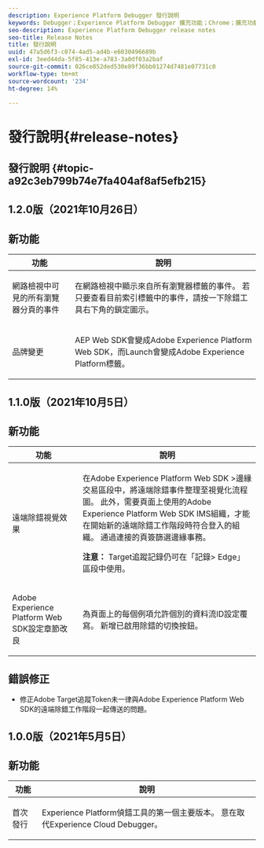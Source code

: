 ```yaml
---
description: Experience Platform Debugger 發行說明
keywords: Debugger；Experience Platform Debugger 擴充功能；Chrome；擴充功能；發行說明
seo-description: Experience Platform Debugger release notes
seo-title: Release Notes
title: 發行說明
uuid: 47a5d6f3-c074-4ad5-ad4b-e6030496689b
exl-id: 3eed44da-5f85-413e-a783-3a0df03a2baf
source-git-commit: 026ce852ded530e89f36bb01274d7481e07731c0
workflow-type: tm+mt
source-wordcount: '234'
ht-degree: 14%

---
```


# 發行說明{#release-notes}

## 發行說明 {#topic-a92c3eb799b74e7fa404af8af5efb215}

## 1.2.0版（2021年10月26日）

## 新功能

<table id="table">
 <thead>
  <tr>
   <th colname="col1" class="entry"> 功能 </th>
   <th colname="col2" class="entry"> 說明 </th>
  </tr>
 </thead>
 <tbody>
  <tr>
   <td colname="col1"> <p> 網路檢視中可見的所有瀏覽器分頁的事件 </p> </td>
   <td colname="col2"> <p> 在網路檢視中顯示來自所有瀏覽器標籤的事件。 若只要查看目前索引標籤中的事件，請按一下除錯工具右下角的鎖定圖示。</p> </td>
  </tr>
  <tr>
   <td colname="col1"> <p> 品牌變更 </p> </td>
   <td colname="col2"> <p> AEP Web SDK會變成Adobe Experience Platform Web SDK，而Launch會變成Adobe Experience Platform標籤。</p> </td>
  </tr>
 </tbody>
</table>

## 1.1.0版（2021年10月5日）

## 新功能

<table id="table">
 <thead>
  <tr>
   <th colname="col1" class="entry"> 功能 </th>
   <th colname="col2" class="entry"> 說明 </th>
  </tr>
 </thead>
 <tbody>
  <tr>
   <td colname="col1"> <p> 遠端除錯視覺效果 </p> </td>
   <td colname="col2"> <p> 在Adobe Experience Platform Web SDK &gt;邊緣交易區段中，將遠端除錯事件整理至視覺化流程圖。 此外，需要頁面上使用的Adobe Experience Platform Web SDK IMS組織，才能在開始新的遠端除錯工作階段時符合登入的組織。 通過連接的頁簽篩選邊緣事務。</p> <p> <b>注意：</b> Target追蹤記錄仍可在「記錄&gt; Edge」區段中使用。</p> </td>
  </tr>
  <tr>
   <td colname="col1"> <p> Adobe Experience Platform Web SDK設定章節改良 </p> </td>
   <td colname="col2"> <p> 為頁面上的每個例項允許個別的資料流ID設定覆寫。 新增已啟用除錯的切換按鈕。</p> </td>
  </tr>
 </tbody>
</table>

## 錯誤修正

* 修正Adobe Target追蹤Token未一律與Adobe Experience Platform Web SDK的遠端除錯工作階段一起傳送的問題。

## 1.0.0版（2021年5月5日）

## 新功能

<table id="table_7EFCAF456B14404FAF3715FC56519AAF">
 <thead>
  <tr>
   <th colname="col1" class="entry"> 功能 </th>
   <th colname="col2" class="entry"> 說明 </th>
  </tr>
 </thead>
 <tbody>
  <tr>
   <td colname="col1"> <p> 首次發行 </p> </td>
   <td colname="col2"> <p> Experience Platform偵錯工具的第一個主要版本。 意在取代Experience Cloud Debugger。 </p> </td>
  </tr>
 </tbody>
</table>
